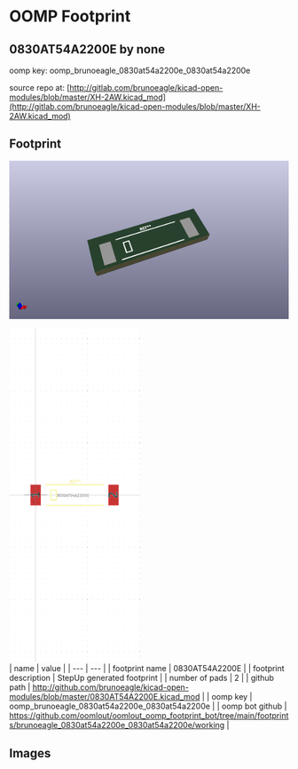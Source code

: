 # OOMP Footprint  
## 0830AT54A2200E  by none  
  
oomp key: oomp_brunoeagle_0830at54a2200e_0830at54a2200e  
  
source repo at: [http://gitlab.com/brunoeagle/kicad-open-modules/blob/master/XH-2AW.kicad_mod](http://gitlab.com/brunoeagle/kicad-open-modules/blob/master/XH-2AW.kicad_mod)  
## Footprint  
  
[![working_kicad_pcb_3d.png](working_kicad_pcb_3d_600.png)](working_kicad_pcb_3d.png)  
  
[![working.png](working_600.png)](working.png)  
| name | value | 
| --- | --- | 
| footprint name | 0830AT54A2200E | 
| footprint description |  StepUp generated footprint | 
| number of pads | 2 | 
| github path | http://github.com/brunoeagle/kicad-open-modules/blob/master/0830AT54A2200E.kicad_mod | 
| oomp key | oomp_brunoeagle_0830at54a2200e_0830at54a2200e | 
| oomp bot github | https://github.com/oomlout/oomlout_oomp_footprint_bot/tree/main/footprints/brunoeagle_0830at54a2200e_0830at54a2200e/working | 
## Images  

